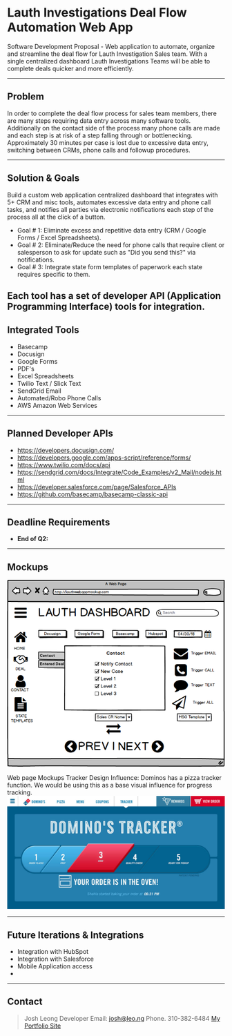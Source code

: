 Lauth Investigations Deal Flow Automation Web App
============
Software Development Proposal - Web application to automate, organize and streamline the deal flow for Lauth Investigation Sales team. With a single centralized dashboard Lauth Investigations Teams will be able to complete deals quicker and more efficiently.

---

## Problem
In order to complete the deal flow process for sales team members, there are many steps requiring data entry across many software tools. Additionally on the contact side of the process many phone calls are made and each step is at risk of a step falling through or bottlenecking.
Approximately 30 minutes per case is lost due to excessive data entry, switching between CRMs, phone calls and followup procedures.

---

## Solution & Goals
Build a custom web application centralized dashboard that integrates with 5+ CRM and misc tools, automates excessive data entry and phone call tasks, and notifies all parties via electronic notifications each step of the process all at the click of a button.

* Goal # 1: Eliminate excess and repetitive data entry (CRM / Google Forms / Excel Spreadsheets).
* Goal # 2: Eliminate/Reduce the need for phone calls that require client or salesperson to ask for update such as "Did you send this?" via notifications. 
* Goal # 3: Integrate state form templates of paperwork each state requires specific to them.

Each tool has a set of developer API (Application Programming Interface) tools for integration.
---

## Integrated Tools
- Basecamp
- Docusign
- Google Forms
- PDF's
- Excel Spreadsheets
- Twilio Text / Slick Text
- SendGrid Email
- Automated/Robo Phone Calls
- AWS Amazon Web Services

---
## Planned Developer APIs

* https://developers.docusign.com/
* https://developers.google.com/apps-script/reference/forms/
* https://www.twilio.com/docs/api
* https://sendgrid.com/docs/Integrate/Code_Examples/v2_Mail/nodejs.html
* https://developer.salesforce.com/page/Salesforce_APIs
* https://github.com/basecamp/basecamp-classic-api

---
## Deadline Requirements
- **End of Q2:**

---

## Mockups
![Mockup Here](https://github.com/leodotng/LauthInvestigationsAppProposal/blob/master/img/lauth.png)

Web page Mockups
Tracker Design Influence:
Dominos has a pizza tracker function. We would be using this as a base visual influence for progress tracking.
![Dominos](https://github.com/leodotng/LauthInvestigationsAppProposal/blob/master/img/dominos.jpg)

---

## Future Iterations & Integrations
* Integration with HubSpot
* Integration with Salesforce
* Mobile Application access
* 
---
## Contact
>Josh Leong
Developer
Email: josh@leo.ng
Phone. 310-382-6484
 [My Portfolio Site](http://josh.leo.ng)
